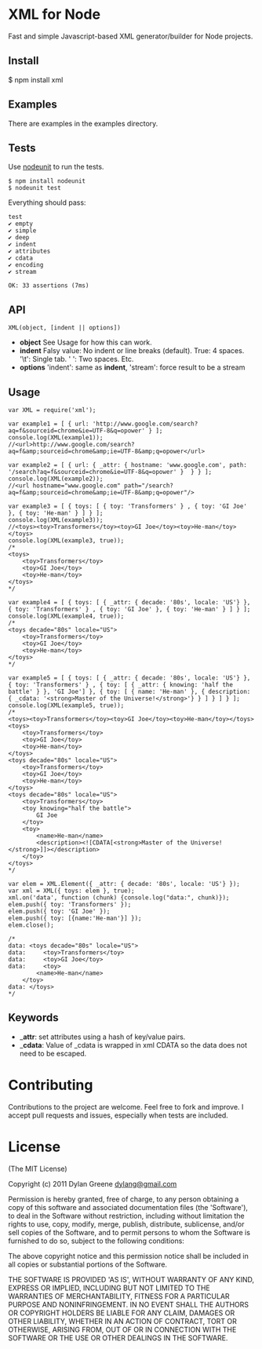 # XML for Node

  Fast and simple Javascript-based XML generator/builder for Node projects.

## Install

   $ npm install xml

## Examples

 There are examples in the examples directory.

## Tests

 Use [nodeunit](https://github.com/caolan/nodeunit) to run the tests.

    $ npm install nodeunit
    $ nodeunit test

Everything should pass:

    test
    ✔ empty
    ✔ simple
    ✔ deep
    ✔ indent
    ✔ attributes
    ✔ cdata
    ✔ encoding
    ✔ stream

    OK: 33 assertions (7ms)

## API
    XML(object, [indent || options])

  * __object__ See Usage for how this can work.
  * __indent__ Falsy value: No indent or line breaks (default). True: 4 spaces. '\t': Single tab. '  ': Two spaces.  Etc.
  * __options__ 'indent': same as __indent__, 'stream': force result to be a stream

## Usage

    var XML = require('xml');

    var example1 = [ { url: 'http://www.google.com/search?aq=f&sourceid=chrome&ie=UTF-8&q=opower' } ];
    console.log(XML(example1));
    //<url>http://www.google.com/search?aq=f&amp;sourceid=chrome&amp;ie=UTF-8&amp;q=opower</url>

    var example2 = [ { url: { _attr: { hostname: 'www.google.com', path: '/search?aq=f&sourceid=chrome&ie=UTF-8&q=opower' }  } } ];
    console.log(XML(example2));
    //<url hostname="www.google.com" path="/search?aq=f&amp;sourceid=chrome&amp;ie=UTF-8&amp;q=opower"/>

    var example3 = [ { toys: [ { toy: 'Transformers' } , { toy: 'GI Joe' }, { toy: 'He-man' } ] } ];
    console.log(XML(example3));
    //<toys><toy>Transformers</toy><toy>GI Joe</toy><toy>He-man</toy></toys>
    console.log(XML(example3, true));
    /*
    <toys>
        <toy>Transformers</toy>
        <toy>GI Joe</toy>
        <toy>He-man</toy>
    </toys>
    */

    var example4 = [ { toys: [ { _attr: { decade: '80s', locale: 'US'} }, { toy: 'Transformers' } , { toy: 'GI Joe' }, { toy: 'He-man' } ] } ];
    console.log(XML(example4, true));
    /*
    <toys decade="80s" locale="US">
        <toy>Transformers</toy>
        <toy>GI Joe</toy>
        <toy>He-man</toy>
    </toys>
    */

    var example5 = [ { toys: [ { _attr: { decade: '80s', locale: 'US'} }, { toy: 'Transformers' } , { toy: [ { _attr: { knowing: 'half the battle' } }, 'GI Joe'] }, { toy: [ { name: 'He-man' }, { description: { _cdata: '<strong>Master of the Universe!</strong>'} } ] } ] } ];
    console.log(XML(example5, true));
    /*
    <toys><toy>Transformers</toy><toy>GI Joe</toy><toy>He-man</toy></toys>
    <toys>
        <toy>Transformers</toy>
        <toy>GI Joe</toy>
        <toy>He-man</toy>
    </toys>
    <toys decade="80s" locale="US">
        <toy>Transformers</toy>
        <toy>GI Joe</toy>
        <toy>He-man</toy>
    </toys>
    <toys decade="80s" locale="US">
        <toy>Transformers</toy>
        <toy knowing="half the battle">
            GI Joe
        </toy>
        <toy>
            <name>He-man</name>
            <description><![CDATA[<strong>Master of the Universe!</strong>]]></description>
        </toy>
    </toys>
    */

    var elem = XML.Element({ _attr: { decade: '80s', locale: 'US'} });
    var xml = XML({ toys: elem }, true);
    xml.on('data', function (chunk) {console.log("data:", chunk)});
    elem.push({ toy: 'Transformers' });
    elem.push({ toy: 'GI Joe' });
    elem.push({ toy: [{name:'He-man'}] });
    elem.close();

    /*
    data: <toys decade="80s" locale="US">
    data:     <toy>Transformers</toy>
    data:     <toy>GI Joe</toy>
    data:     <toy>
            <name>He-man</name>
        </toy>
    data: </toys>
    */


## Keywords

 * ___attr__: set attributes using a hash of key/value pairs.
 * ___cdata__: Value of _cdata is wrapped in xml CDATA so the data does not need to be escaped.


# Contributing

Contributions to the project are welcome. Feel free to fork and improve. I accept pull requests and issues,
especially when tests are included.

# License

(The MIT License)

Copyright (c) 2011 Dylan Greene <dylang@gmail.com>

Permission is hereby granted, free of charge, to any person obtaining
a copy of this software and associated documentation files (the
'Software'), to deal in the Software without restriction, including
without limitation the rights to use, copy, modify, merge, publish,
distribute, sublicense, and/or sell copies of the Software, and to
permit persons to whom the Software is furnished to do so, subject to
the following conditions:

The above copyright notice and this permission notice shall be
included in all copies or substantial portions of the Software.

THE SOFTWARE IS PROVIDED 'AS IS', WITHOUT WARRANTY OF ANY KIND,
EXPRESS OR IMPLIED, INCLUDING BUT NOT LIMITED TO THE WARRANTIES OF
MERCHANTABILITY, FITNESS FOR A PARTICULAR PURPOSE AND NONINFRINGEMENT.
IN NO EVENT SHALL THE AUTHORS OR COPYRIGHT HOLDERS BE LIABLE FOR ANY
CLAIM, DAMAGES OR OTHER LIABILITY, WHETHER IN AN ACTION OF CONTRACT,
TORT OR OTHERWISE, ARISING FROM, OUT OF OR IN CONNECTION WITH THE
SOFTWARE OR THE USE OR OTHER DEALINGS IN THE SOFTWARE.